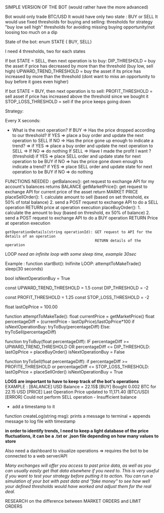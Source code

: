 SIMPLE VERSION OF THE BOT (would rather have the more advanced)

Bot would only trade BTC/USD
It would have only two state : BUY or SELL
It would use fixed thresholds for buying and selling:
thresholds for strategy "buy low sell high"
thresholds for avoiding missing buying opportunity/not loosing too much on a dip

State of the bot:
enum STATE { BUY, SELL}

I need 4 thresholds, two for each states

If bot STATE = SELL, then next operation is to buy:
DIP_THRESHOLD = buy the asset if price has decreased by more than the threshold (buy low, sell high)
UPWARD_TREND_THRESHOLD = buy the asset if its price has increased by more than the threshold (dont want to miss an opportunity to buy before it goes even higher)

If bot STATE = BUY, then next operation is to sell:
PROFIT_THRESHOLD = sell asset if price has increased above the threshold since we bought it
STOP_LOSS_THRESHOLD = sell if the price keeps going down

Strategy:

Every X seconds:

- What is the next operation?
  If BUY => Has the price dropped according to our threshold?
  If YES => place a buy order and update the next operation to SELL
  If NO => Has the price gone up enough to indicate a trend?
  => if YES => place a buy order and update the next operation to SELL
  => If NO => do nothing
  If SELL => Have I made the profit I want ? (threshold)
  if YES => place SELL order and update state for next operation to be BUY
  if NO => has the price gone down enough to indicate a trend?
  if YES => place SELL order and update state for next operation to be BUY
  if NO => do nothing

FUNCTIONS NEEDED :
getBalances(): get request to exchange API for my account's balances
returns BALANCE
getMarketPrice(): get request to exchange API for current price of the asset
return MARKET PRICE
placeSellOrder(): 1. calculate amount to sell (based on set threshold, ex 50% of total balance) 2. send a POST request to exchange API to do a SELL operation
RETURN price at operation execution
placeBuyOrder(): 1. calculate the amount to buy (based on threshold, ex 50% of balance) 2. send a POST request to exchange API to do a BUY operation
RETURN Price at operation execution

    getOperationDetails(string operationId): GET request to API for the details of an operation
                                             RETURN details of the operation

LOOP
_need an infinite loop with some sleep time, example 30sec_

Example :
function startBot():
Inifinite LOOP:
attemptToMakeTrade()
sleep(30 seconds)

bool isNextOperationBuy = True

const UPWARD_TREND_THRESHOLD = 1.5
const DIP_THRESHOLD = -2

const PROFIT_THRESHOLD = 1.25
const STOP_LOSS_THRESHOLD = -2

float lastOpPrice = 100.00

function attemptToMakeTade():
float currentPrice = getMarketPrice()
float percentageDiff = (currentPrice - lastOpPrice)/lastOpPrice\*100
if isNextOperationBuy:
tryToBuy(percentageDiff)
Else:
tryToSell(percentageDiff)

function tryToBuy(float percentageDiff):
IF percentageDiff >= UPWARD_TREND_THRESHOLD OR percentageDiff <= DIP_THRESHOLD:
lastOpPrice = placeBuyOrder()
isNextOperationBuy = False

function tryToSell(float percentageDiff):
if percentageDiff >= PROFITE_THRESHOLD or percentageDiff <= STOP_LOSS_THRESHOLD:
lastOpPrice = placeSellOrder()
isNextOperationBuy = True

**LOGS are important to have to keep track of the bot's operations**
EXAMPLE :
[BALANCE] USD Balance = 22.15$
[BUY] Bought 0.002 BTC for 22.15 USD
[PRICE] Last Operation Price updated to 11,171.40 (BTC/USD)
[ERROR] Could not perform SELL operation - Insufficient balance

- add a timestamp to it

function createLog(string msg): prints a message to terminal + appends message to log file with timestamp

**in order to identify trends, I need to keep a light database of the price fluctuations, it can be a .txt or .json file depending on how many values to store**

Also need a dashboard to visualize operations
=> requires the bot to be connected to a web server/API

_Many exchanges will offer you access to past price data, as well as you can usually easily get that data elsewhere if you need to._
_This is very useful if you want to test your strategy before putting it to action. You can run a simulation of your bot with past data and “fake money” to see how well your defined thresholds would have worked and adjust them for the real deal._

RESEARCH on the difference between MARKET ORDERS and LIMIT ORDERS

